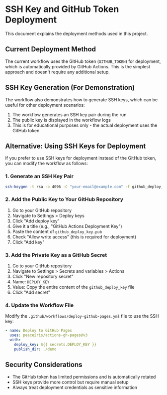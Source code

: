 # SSH Key and GitHub Token Deployment

This document explains the deployment methods used in this project.

## Current Deployment Method

The current workflow uses the GitHub token (`GITHUB_TOKEN`) for deployment, which is automatically provided by GitHub Actions. This is the simplest approach and doesn't require any additional setup.

## SSH Key Generation (For Demonstration)

The workflow also demonstrates how to generate SSH keys, which can be useful for other deployment scenarios:

1. The workflow generates an SSH key pair during the run
2. The public key is displayed in the workflow logs
3. This is for educational purposes only - the actual deployment uses the GitHub token

## Alternative: Using SSH Keys for Deployment

If you prefer to use SSH keys for deployment instead of the GitHub token, you can modify the workflow as follows:

### 1. Generate an SSH Key Pair

```bash
ssh-keygen -t rsa -b 4096 -C "your-email@example.com" -f github_deploy_key
```

### 2. Add the Public Key to Your GitHub Repository

1. Go to your GitHub repository
2. Navigate to Settings > Deploy keys
3. Click "Add deploy key"
4. Give it a title (e.g., "GitHub Actions Deployment Key")
5. Paste the content of `github_deploy_key.pub`
6. Check "Allow write access" (this is required for deployment)
7. Click "Add key"

### 3. Add the Private Key as a GitHub Secret

1. Go to your GitHub repository
2. Navigate to Settings > Secrets and variables > Actions
3. Click "New repository secret"
4. Name: `DEPLOY_KEY`
5. Value: Copy the entire content of the `github_deploy_key` file
6. Click "Add secret"

### 4. Update the Workflow File

Modify the `.github/workflows/deploy-github-pages.yml` file to use the SSH key:

```yaml
- name: Deploy to GitHub Pages
  uses: peaceiris/actions-gh-pages@v3
  with:
    deploy_key: ${{ secrets.DEPLOY_KEY }}
    publish_dir: ./demo
```

## Security Considerations

- The GitHub token has limited permissions and is automatically rotated
- SSH keys provide more control but require manual setup
- Always treat deployment credentials as sensitive information
